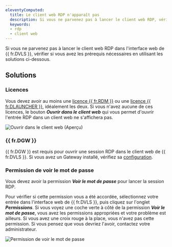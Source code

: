 ```yaml
---
eleventyComputed:
  title: Le client web RDP n'apparaît pas
  description: Si vous ne parvenez pas à lancer le client web RDP, vérifiez si vous avez les prérequis nécessaires.
  keywords:
  - rdp
  - client web
---
```

Si vous ne parvenez pas à lancer le client web RDP dans l'interface web de {{ fr.DVLS }}, vérifier si vous avez les prérequis nécessaires en utilisant les solutions ci-dessous.

## Solutions

### Licences
Vous devez avoir au moins une [licence {{ fr.RDM }}](/rdm/windows/commands/administration/management/licenses/) ou une [licence {{ fr.DLAUNCHER }}](/server/launcher/), idéalement les deux. Si vous n'avez aucune de ces licences, le bouton ***Ouvrir dans le client web*** qui vous permet d'ouvrir l'entrée RDP dans un client web ne s'affichera pas.

![Ouvrir dans le client web (Aperçu)](https://cdnweb.devolutions.net/docs/docs_en_kb_KB2163.png)

### {{ fr.DGW }}
{{ fr.DGW }} est requis pour ouvrir une session RDP dans le client web de {{ fr.DVLS }}. Si vous avez un Gateway installé, vérifiez sa [configuration](/dgw/server/server-configuration/).

### Permission de voir le mot de passe
Vous devez avoir la permission ***Voir le mot de passe*** pour lancer la session RDP.

Pour vérifier si cette permission vous a été accordée, sélectionnez votre entrée dans l'interface web de {{ fr.DVLS }}, puis cliquez sur l'onglet ***Permissions***. Si vous voyez une coche verte à côté de la permission ***Voir le mot de passe***, vous avez les permissions appropriées et votre problème est ailleurs. Si vous avez une croix rouge à la place, vous n'avez pas cette permission. Si vous pensez que vous devriez l'avoir, contactez votre administrateur.

![Permission de voir le mot de passe](https://cdnweb.devolutions.net/docs/docs_en_kb_KB2162.png)
